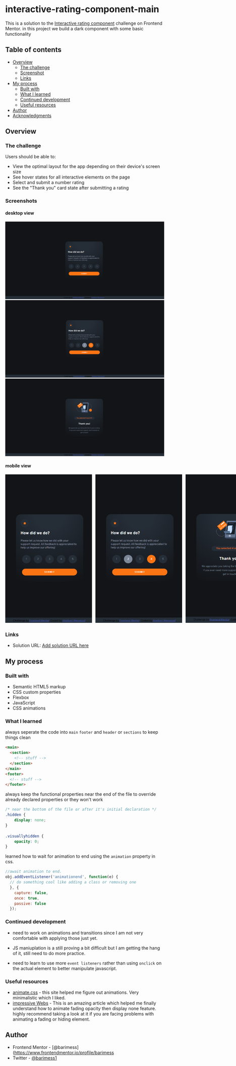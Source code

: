 # interactive-rating-component-main

 This is a solution to the [Interactive rating component](https://www.frontendmentor.io/challenges/interactive-rating-component-koxpeBUmI) challenge on Frontend Mentor. in this project we build a dark component with some basic functionality 

## Table of contents

- [Overview](#overview)
  - [The challenge](#the-challenge)
  - [Screenshot](#screenshot)
  - [Links](#links)
- [My process](#my-process)
  - [Built with](#built-with)
  - [What I learned](#what-i-learned)
  - [Continued development](#continued-development)
  - [Useful resources](#useful-resources)
- [Author](#author)
- [Acknowledgments](#acknowledgments)

## Overview

### The challenge

Users should be able to:

- View the optimal layout for the app depending on their device's screen size
- See hover states for all interactive elements on the page
- Select and submit a number rating
- See the "Thank you" card state after submitting a rating

### Screenshots

#### desktop view
![.](solution/solution.png)
![.](solution/solution-hover.png)
![.](solution/solution-thankyou.png)

#### mobile view
<div style="display:flex; gap: 4%; width: 275px;">
<img src="solution/solution-mobile.png" alt="drawing" style="margin-bottom:4px; flex-basis: 32%;"/>
<img src="solution/solution-mobile-hold.png" alt="drawing" style="margin-bottom:4px; flex-basis: 32%;"/>
<img src="solution/solution-mobile-thankyou.png" alt="drawing" 
style="margin-bottom:4px; flex-basis: 32%;"/>
</div>

### Links

- Solution URL: [Add solution URL here](https://your-solution-url.com)

## My process

### Built with

- Semantic HTML5 markup
- CSS custom properties
- Flexbox
- JavaScript 
- CSS animations


### What I learned


always seperate the code into `main` `footer` and `header` or `sections` to keep things clean

```html
<main>
  <section>
    <!-- stuff -->
  </section>
</main>
<footer>
  <!-- stuff -->
</footer>
```

always keep the functional properties near the end of the file to override already declared properties or they won't work
```css
/* near the bottom of the file or after it's initial declaration */
.hidden {
    display: none;
}

.visuallyhidden {
    opacity: 0;
}
```
learned how to wait for animation to end using the `animation` property in css.
```js
//await animation to end.
obj.addEventListener('animationend', function(e) {
  // do something cool like adding a class or removing one
  }, {
    capture: false,
    once: true,
    passive: false
  });
```

### Continued development

- need to work on animations and transitions since I am not very comfortable with applying those just yet.

- JS maniuplation is a still proving a bit difficult but I am getting the hang of it, still need to do more practice.

- need to learn to use more `event listeners` rather than using `onclick` on the actual element to better manipulate javascript.

### Useful resources

- [animate.css](https://animate.style/) - this site helped me figure out animations. Very minimalistic which I liked.
- [impressive Webs](https://www.impressivewebs.com/animate-display-block-none/) - This is an amazing article which helped me finally understand how to animate fading opacity then display none feature. highly recommend taking a look at it if you are facing problems with animating a fading or hiding element.



## Author
- Frontend Mentor - [@barimess](https://www.frontendmentor.io/profile/barimess
- Twitter - [@barimess1](https://www.twitter.com/barimess1)
